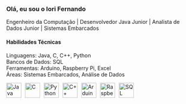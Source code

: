 ### Olá, eu sou o Iori Fernando
Engenheiro da Computação | Desenvolvedor Java Junior | Analista de Dados Junior | Sistemas Embarcados

#### Habilidades Técnicas

Linguagens: Java, C, C++, Python<br>
Bancos de Dados: SQL<br>
Ferramentas: Arduino, Raspberry Pi, Excel<br>
Áreas: Sistemas Embarcados, Análise de Dados


<div style="display: flex; gap: 10px; flex-wrap: wrap;"> <img alt="Java" height="40" src="https://cdn.jsdelivr.net/gh/devicons/devicon/icons/java/java-original.svg"> <img alt="C" height="40" src="https://cdn.jsdelivr.net/gh/devicons/devicon/icons/c/c-original.svg"> <img alt="Python" height="40" src="https://cdn.jsdelivr.net/gh/devicons/devicon/icons/python/python-original.svg"> <img alt="C++" height="40" src="https://cdn.jsdelivr.net/gh/devicons/devicon/icons/cplusplus/cplusplus-original.svg"> <img alt="Arduino" height="40" src="https://cdn.jsdelivr.net/gh/devicons/devicon/icons/arduino/arduino-original.svg"> <img alt="Raspberry Pi" height="40" src="https://cdn.jsdelivr.net/gh/devicons/devicon/icons/raspberrypi/raspberrypi-original.svg"> <img alt="SQL" height="40" src="https://cdn.jsdelivr.net/gh/devicons/devicon/icons/mysql/mysql-original.svg"> </div>
